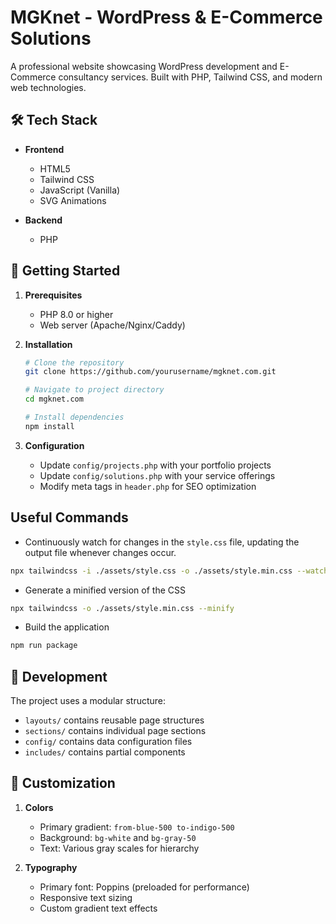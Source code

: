 # MGKnet - WordPress & E-Commerce Solutions

A professional website showcasing WordPress development and E-Commerce consultancy services. Built with PHP, Tailwind CSS, and modern web technologies.

## 🛠 Tech Stack

- **Frontend**
  - HTML5
  - Tailwind CSS
  - JavaScript (Vanilla)
  - SVG Animations
  
- **Backend**
  - PHP

## 🚦 Getting Started

1. **Prerequisites**
   - PHP 8.0 or higher
   - Web server (Apache/Nginx/Caddy)

2. **Installation**

   ```bash
   # Clone the repository
   git clone https://github.com/yourusername/mgknet.com.git
   
   # Navigate to project directory
   cd mgknet.com
   
   # Install dependencies
   npm install

   ```

3. **Configuration**
   - Update `config/projects.php` with your portfolio projects
   - Update `config/solutions.php` with your service offerings
   - Modify meta tags in `header.php` for SEO optimization

## Useful Commands

- Continuously watch for changes in the `style.css` file, updating the output file whenever changes occur.

```bash
npx tailwindcss -i ./assets/style.css -o ./assets/style.min.css --watch
```

* Generate a minified version of the CSS

```bash
npx tailwindcss -o ./assets/style.min.css --minify 
```

* Build the application

```bash
npm run package
```

## 🔧 Development

The project uses a modular structure:

- `layouts/` contains reusable page structures
- `sections/` contains individual page sections
- `config/` contains data configuration files
- `includes/` contains partial components

## 🎨 Customization

1. **Colors**
   - Primary gradient: `from-blue-500 to-indigo-500`
   - Background: `bg-white` and `bg-gray-50`
   - Text: Various gray scales for hierarchy

2. **Typography**
   - Primary font: Poppins (preloaded for performance)
   - Responsive text sizing
   - Custom gradient text effects
